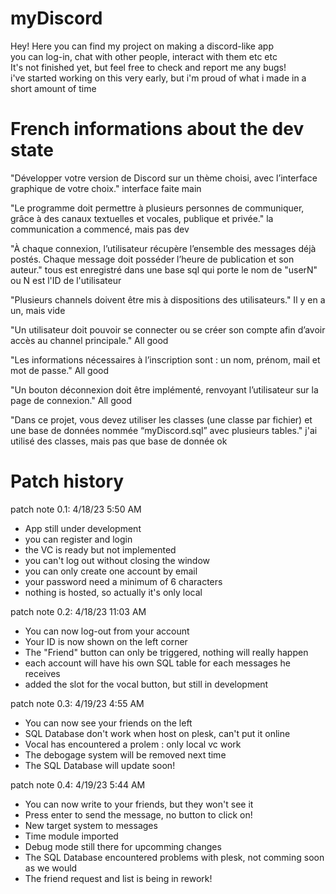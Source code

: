 # myDiscord
Hey!
Here you can find my project on making a discord-like app  
you can log-in, chat with other people, interact with them etc etc  
It's not finished yet, but feel free to check and report me any bugs!  
i've started working on this very early, but i'm proud of what i made in a short amount of time  

# French informations about the dev state

"Développer votre version de Discord sur un thème choisi,
avec l’interface graphique de votre choix."
interface faite main

"Le programme doit permettre à plusieurs personnes de communiquer, grâce à des canaux textuelles et vocales, publique et privée."
la communication a commencé, mais pas dev

"À chaque connexion, l’utilisateur récupère l’ensemble des messages déjà postés. Chaque message doit posséder l’heure de publication et son auteur."
tous est enregistré dans une base sql qui porte le nom de "userN" ou N est l'ID de l'utilisateur

"Plusieurs channels doivent être mis à dispositions des utilisateurs."
Il y en a un, mais vide

"Un utilisateur doit pouvoir se connecter ou se créer son compte afin d’avoir accès au channel principale."
All good

"Les informations nécessaires à l’inscription sont : un nom, prénom, mail et mot de passe."
All good

"Un bouton déconnexion doit être implémenté, renvoyant l’utilisateur sur la page de connexion."
All good

"Dans ce projet, vous devez utiliser les classes (une classe par fichier) et une base de données nommée “myDiscord.sql” avec plusieurs tables."
j'ai utilisé des classes, mais pas que
base de donnée ok

# Patch history


patch note 0.1: 4/18/23 5:50 AM
* App still under development  
* you can register and login  
* the VC is ready but not implemented  
* you can't log out without closing the window  
* you can only create one account by email  
* your password need a minimum of 6 characters  
* nothing is hosted, so actually it's only local  
  
patch note 0.2: 4/18/23 11:03 AM
* You can now log-out from your account
* Your ID is now shown on the left corner
* The "Friend" button can only be triggered, nothing will really happen
* each account will have his own SQL table for each messages he receives
* added the slot for the vocal button, but still in development

patch note 0.3: 4/19/23 4:55 AM
* You can now see your friends on the left
* SQL Database don't work when host on plesk, can't put it online
* Vocal has encountered a prolem : only local vc work
* The debogage system will be removed next time
* The SQL Database will update soon!

patch note 0.4: 4/19/23 5:44 AM 
* You can now write to your friends, but they won't see it
* Press enter to send the message, no button to click on!
* New target system to messages
* Time module imported
* Debug mode still there for upcomming changes
* The SQL Database encountered problems with plesk, not comming soon as we would
* The friend request and list is being in rework!
